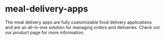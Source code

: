 # meal-delivery-apps
The meal delivery apps are fully customizable food delivery applications and are an all-in-one solution for managing orders and deliveries. Check out our product page for more information.
